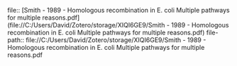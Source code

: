 file:: [Smith - 1989 - Homologous recombination in E. coli Multiple pathways for multiple reasons.pdf](file://C:/Users/David/Zotero/storage/XIQI6GE9/Smith - 1989 - Homologous recombination in E. coli Multiple pathways for multiple reasons.pdf)
file-path:: file://C:/Users/David/Zotero/storage/XIQI6GE9/Smith - 1989 - Homologous recombination in E. coli Multiple pathways for multiple reasons.pdf
